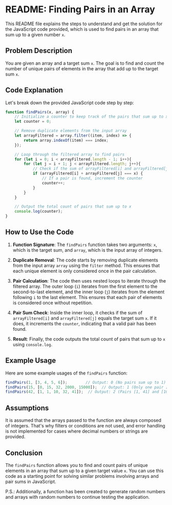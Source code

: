 # README: Finding Pairs in an Array

This README file explains the steps to understand and get the solution for the JavaScript code provided, which is used to find pairs in an array that sum up to a given number `x`.

## Problem Description

You are given an array and a target sum `x`. The goal is to find and count the number of unique pairs of elements in the array that add up to the target sum `x`.

## Code Explanation

Let's break down the provided JavaScript code step by step:

```javascript
function findPairs(x, array) {
    // Initialize a counter to keep track of the pairs that sum up to x
    let counter = 0;

    // Remove duplicate elements from the input array
    let arrayFiltered = array.filter((item, index) => {
        return array.indexOf(item) === index;
    });

    // Loop through the filtered array to find pairs
    for (let i = 0; i < arrayFiltered.length - 1; i++){
        for (let j = i + 1; j < arrayFiltered.length; j++){
            // Check if the sum of arrayFiltered[i] and arrayFiltered[j] equals x
            if (arrayFiltered[i] + arrayFiltered[j] === x) {
                // If a pair is found, increment the counter
                counter++;
            }
        }
    }

    // Output the total count of pairs that sum up to x
    console.log(counter);
}
```

## How to Use the Code

1. **Function Signature**: The `findPairs` function takes two arguments: `x`, which is the target sum, and `array`, which is the input array of integers.

2. **Duplicate Removal**: The code starts by removing duplicate elements from the input array `array` using the `filter` method. This ensures that each unique element is only considered once in the pair calculation.

3. **Pair Calculation**: The code then uses nested loops to iterate through the filtered array. The outer loop (`i`) iterates from the first element to the second-to-last element, and the inner loop (`j`) iterates from the element following `i` to the last element. This ensures that each pair of elements is considered once without repetition.

4. **Pair Sum Check**: Inside the inner loop, it checks if the sum of `arrayFiltered[i]` and `arrayFiltered[j]` equals the target sum `x`. If it does, it increments the `counter`, indicating that a valid pair has been found.

5. **Result**: Finally, the code outputs the total count of pairs that sum up to `x` using `console.log`.

## Example Usage

Here are some example usages of the `findPairs` function:

```javascript
findPairs(1, [3, 4, 5, 6]);        // Output: 0 (No pairs sum up to 1)
findPairs(15, [0, 15, 32, 2000, 15000]);  // Output: 1 (Only one pair [15, 0] sums up to 15)
findPairs(42, [1, 1, 10, 32, 41]);  // Output: 2 (Pairs [1, 41] and [10, 32] sum up to 42)
```

## Assumptions

It is assumed that the arrays passed to the function are always composed of integers. That's why filters or conditions are not used, and error handling is not implemented for cases where decimal numbers or strings are provided.

## Conclusion

The `findPairs` function allows you to find and count pairs of unique elements in an array that sum up to a given target value `x`. You can use this code as a starting point for solving similar problems involving arrays and pair sums in JavaScript.

P.S.: Additionally, a function has been created to generate random numbers and arrays with random numbers to continue testing the application.
